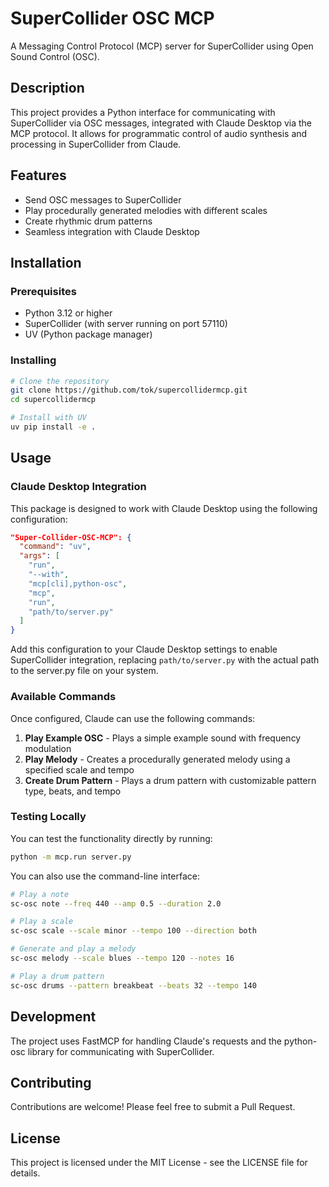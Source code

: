 # SuperCollider OSC MCP

A Messaging Control Protocol (MCP) server for SuperCollider using Open Sound Control (OSC).

## Description

This project provides a Python interface for communicating with SuperCollider via OSC messages, integrated with Claude Desktop via the MCP protocol. It allows for programmatic control of audio synthesis and processing in SuperCollider from Claude.

## Features

- Send OSC messages to SuperCollider
- Play procedurally generated melodies with different scales
- Create rhythmic drum patterns
- Seamless integration with Claude Desktop

## Installation

### Prerequisites

- Python 3.12 or higher
- SuperCollider (with server running on port 57110)
- UV (Python package manager)

### Installing

```bash
# Clone the repository
git clone https://github.com/tok/supercollidermcp.git
cd supercollidermcp

# Install with UV
uv pip install -e .
```

## Usage

### Claude Desktop Integration

This package is designed to work with Claude Desktop using the following configuration:

```json
"Super-Collider-OSC-MCP": {
  "command": "uv",
  "args": [
    "run",
    "--with",
    "mcp[cli],python-osc",
    "mcp",
    "run",
    "path/to/server.py"
  ]
}
```

Add this configuration to your Claude Desktop settings to enable SuperCollider integration, replacing `path/to/server.py` with the actual path to the server.py file on your system.

### Available Commands

Once configured, Claude can use the following commands:

1. **Play Example OSC** - Plays a simple example sound with frequency modulation
2. **Play Melody** - Creates a procedurally generated melody using a specified scale and tempo
3. **Create Drum Pattern** - Plays a drum pattern with customizable pattern type, beats, and tempo

### Testing Locally

You can test the functionality directly by running:

```bash
python -m mcp.run server.py
```

You can also use the command-line interface:

```bash
# Play a note
sc-osc note --freq 440 --amp 0.5 --duration 2.0

# Play a scale
sc-osc scale --scale minor --tempo 100 --direction both

# Generate and play a melody
sc-osc melody --scale blues --tempo 120 --notes 16

# Play a drum pattern
sc-osc drums --pattern breakbeat --beats 32 --tempo 140
```

## Development

The project uses FastMCP for handling Claude's requests and the python-osc library for communicating with SuperCollider.

## Contributing

Contributions are welcome! Please feel free to submit a Pull Request.

## License

This project is licensed under the MIT License - see the LICENSE file for details.
